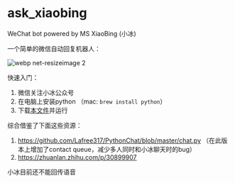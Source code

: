 # ask_xiaobing
WeChat bot powered by MS XiaoBing (小冰)

一个简单的微信自动回复机器人：

![webp net-resizeimage 2](https://user-images.githubusercontent.com/32557706/34453150-0cc4b506-ed01-11e7-86d3-e705e12e8bc8.jpg)

快速入门：
1. 微信关注小冰公众号
2. 在电脑上安装python （mac: `brew install python`）
3. 下载[本文件](https://github.com/codemonkeycxy/ask_xiaobing/blob/master/dist/ask_xiaobing)并运行

综合借鉴了下面这些资源：
1. https://github.com/Lafree317/PythonChat/blob/master/chat.py （在此版本上增加了contact queue，减少多人同时和小冰聊天时的bug）
2. https://zhuanlan.zhihu.com/p/30899907

小冰目前还不能回传语音
